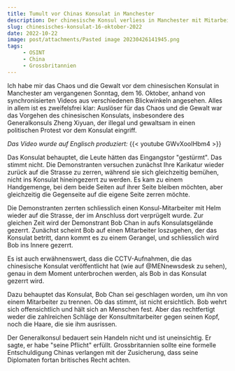 ```yaml
---
title: Tumult vor Chinas Konsulat in Manchester
description: Der chinesische Konsul verliess in Manchester mit Mitarbeitern das Konsulat, um Plakate einer friedlichen Demonstration auf britischen Boden zu zerstören und damit die Meinungsäusserungsfreiheit der Demonstranten einzuschränken. Es folgte ein Gerangel und Gewalt.
slug: chinesisches-konsulat-16-oktober-2022
date: 2022-10-22
image: post/attachments/Pasted image 20230426141945.png
tags:
     - OSINT
     - China
     - Grossbritannien
---
```


Ich habe mir das Chaos und die Gewalt vor dem chinesischen Konsulat in Manchester am vergangenen Sonntag, dem 16. Oktober, anhand von synchronisierten Videos aus verschiedenen Blickwinkeln angesehen. Alles in allem ist es zweifelsfrei klar: Auslöser für das Chaos und die Gewalt war das Vorgehen des chinesischen Konsulats, insbesondere des Generalkonsuls Zheng Xiyuan, der illegal und gewaltsam in einen politischen Protest vor dem Konsulat eingriff.  

_Das Video wurde auf Englisch produziert:_
{{< youtube GWvXooIHbm4 >}}
  
Das Konsulat behauptet, die Leute hätten das Eingangstor "gestürmt". Das stimmt nicht. Die Demonstranten versuchen zunächst Ihre Karikatur wieder zurück auf die Strasse zu zerren, während sie sich gleichzeitig bemühen, nicht ins Konsulat hineingezerrt zu werden. Es kam zu einem Handgemenge, bei dem beide Seiten auf ihrer Seite bleiben möchten, aber gleichzeitig die Gegenseite auf die eigene Seite zerren möchte.

Die Demonstranten zerrten schliesslich einen Konsul-Mitarbeiter mit Helm wieder auf die Strasse, der im Anschluss dort verprügelt wurde. Zur gleichen Zeit wird der Demonstrant Bob Chan in aufs Konsulatsgelände gezerrt. Zunächst scheint Bob auf einen Mitarbeiter loszugehen, der das Konsulat betritt, dann kommt es zu einem Gerangel, und schliesslich wird Bob ins Innere gezerrt.  
  
Es ist auch erwähnenswert, dass die CCTV-Aufnahmen, die das chinesische Konsulat veröffentlicht hat (wie auf @MENnewsdesk zu sehen), genau in dem Moment unterbrochen werden, als Bob in das Konsulat gezerrt wird.  
  
Dazu behauptet das Konsulat, Bob Chan sei geschlagen worden, um ihn von einem Mitarbeiter zu trennen. Ob das stimmt, ist nicht ersichtlich. Bob wehrt sich offensichtlich und hält sich an Menschen fest. Aber das rechtfertigt weder die zahlreichen Schläge der Konsultmitarbeiter gegen seinen Kopf, noch die Haare, die sie ihm ausrissen.
  
Der Generalkonsul bedauert sein Handeln nicht und ist uneinsichtig. Er sagte, er habe "seine Pflicht" erfüllt. Grossbritannien sollte eine formelle Entschuldigung Chinas verlangen mit der Zusicherung, dass seine Diplomaten fortan britisches Recht achten. 

